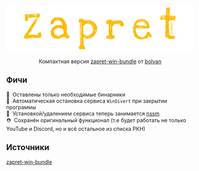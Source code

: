 <div align="center">
	<img src="assets/thumbnail.svg" alt="thumbnail"/>
	<p>Компактная версия <a href="https://github.com/bol-van/zapret-win-bundle">zapret-win-bundle</a> от <a href="https://github.com/bol-van">bolvan</a></p>
</div>

## Фичи
🍃&nbsp; Оставлены только необходимые бинарники<br>
🧹&nbsp; Автоматическая остановка сервиса `WinDivert` при закрытии программы<br>
💾&nbsp; Установкой/удалением сервиса теперь занимается [nssm](https://nssm.cc/)<br>
⛑️&nbsp; Сохранён оригинальный функционал (т.е будет работать не только YouTube и Discord, но и всё остальное из списка РКН)<br>

## Источники
<a href="https://github.com/bol-van/zapret-win-bundle">zapret-win-bundle</a>
